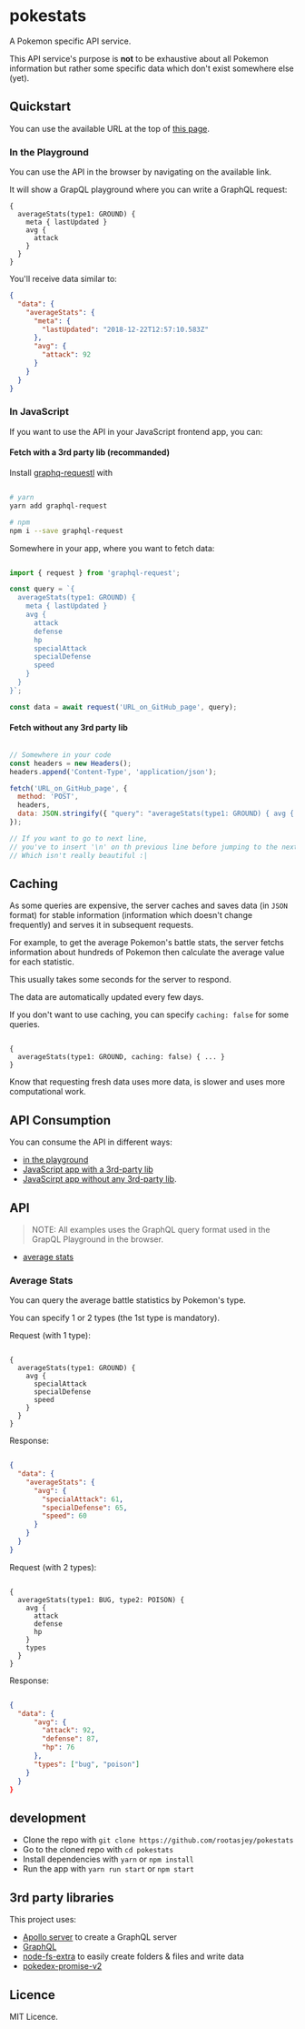 # pokestats

A Pokemon specific API service.

This API service's purpose is **not** to be exhaustive about all Pokemon information but rather some specific data which don't exist somewhere else (yet).

## Quickstart

You can use the available URL at the top of [this page](https://github.com/rootasjey/pokestats).

### In the Playground

You can use the API in the browser by navigating on the available link.

It will show a GrapQL playground where you can write a GraphQL request:

```gql
{
  averageStats(type1: GROUND) {
    meta { lastUpdated }
    avg {
      attack
    }
  }
}
```

You'll receive data similar to:

```json
{
  "data": {
    "averageStats": {
      "meta": {
        "lastUpdated": "2018-12-22T12:57:10.583Z"
      },
      "avg": {
        "attack": 92
      }
    }
  }
}
```

### In JavaScript

If you want to use the API in your JavaScript frontend app, you can:

#### Fetch with a 3rd party lib (recommanded)

Install [graphq-requestl](https://github.com/prisma/graphql-request) with

```bash

# yarn
yarn add graphql-request

# npm
npm i --save graphql-request

```

Somewhere in your app, where you want to fetch data:

```JavaScript

import { request } from 'graphql-request';

const query = `{
  averageStats(type1: GROUND) {
    meta { lastUpdated }
    avg {
      attack
      defense
      hp
      specialAttack
      specialDefense
      speed
    }
  }
}`;

const data = await request('URL_on_GitHub_page', query);

```

#### Fetch without any 3rd party lib

```JavaScript

// Somewhere in your code
const headers = new Headers();
headers.append('Content-Type', 'application/json');

fetch('URL_on_GitHub_page', {
  method: 'POST',
  headers,
  data: JSON.stringify({ "query": "averageStats(type1: GROUND) { avg { attack } }" })
});

// If you want to go to next line,
// you've to insert '\n' on th previous line before jumping to the next.
// Which isn't really beautiful :|

```

## Caching

As some queries are expensive, the server caches and saves data (in `JSON` format) for stable information (information which doesn't change frequently) and serves it in subsequent requests.

For example, to get the average Pokemon's battle stats, the server fetchs information about hundreds of Pokemon then calculate the average value for each statistic.

This usually takes some seconds for the server to respond.

The data are automatically updated every few days.

If you don't want to use caching, you can specify `caching: false` for some queries.

```gql

{
  averageStats(type1: GROUND, caching: false) { ... }
}

```

Know that requesting fresh data uses more data, is slower and uses more computational work.

## API Consumption

You can consume the API in different ways:

* [in the playground](#in-the-playground)
* [JavaScript app with a 3rd-party lib](#Fetch-with-a-3rd-party-lib-(recommanded))
* [JavaScirpt app without any 3rd-party lib](#Fetch-without-any-3rd-party-lib).

## API

>NOTE: All examples uses the GraphQL query format used in the GrapQL Playground in the browser.

* [average stats](#average-stats)

### Average Stats

You can query the average battle statistics by Pokemon's type.

You can specify 1 or 2 types (the 1st type is mandatory).

Request (with 1 type):

```gql

{
  averageStats(type1: GROUND) {
    avg {
      specialAttack
      specialDefense
      speed
    }
  }
}

```

Response:

```json

{
  "data": {
    "averageStats": {
      "avg": {
        "specialAttack": 61,
        "specialDefense": 65,
        "speed": 60
      }
    }
  }
}

```

Request (with 2 types):

```gql

{
  averageStats(type1: BUG, type2: POISON) {
    avg {
      attack
      defense
      hp
    }
    types
  }
}

```

Response:

```json

{
  "data": {
      "avg": {
        "attack": 92,
        "defense": 87,
        "hp": 76
      },
      "types": ["bug", "poison"]
    }
  }
}

```

## development

* Clone the repo with `git clone https://github.com/rootasjey/pokestats`
* Go to the cloned repo with `cd pokestats`
* Install dependencies with `yarn` or `npm install`
* Run the app with `yarn run start` or `npm start`

## 3rd party libraries

This project uses:

* [Apollo server](https://apollographql.com)  to create a GraphQL server
* [GraphQL](https://graphql.github.io)
* [node-fs-extra](https://github.com/jprichardson/node-fs-extra) to easily create folders & files and write data
* [pokedex-promise-v2](https://github.com/PokeAPI/pokedex-promise-v2#readme)

## Licence

MIT Licence.
